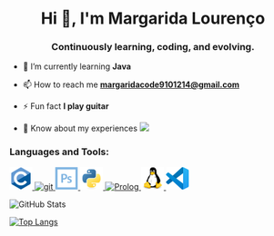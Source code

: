 <h1 align="center">Hi 👋, I'm Margarida Lourenço</h1>
<h3 align="center">Continuously learning, coding, and evolving.</h3>


- 🌱 I’m currently learning **Java**

- 📫 How to reach me **margaridacode9101214@gmail.com**

- ⚡ Fun fact **I play guitar**

- 📄 Know about my experiences <a href="https://pdfhost.io/v/ncn6Emx5k_Margarida_Ascenso_Loureno_Resume_14112023234915" target="_blank">
  <img src="https://img.shields.io/badge/Curriculum%20Vitae-PDF-blue">
</a>


<h3 align="left">Languages and Tools:</h3>
<p align="left"> <a href="https://www.cprogramming.com/" target="_blank" rel="noreferrer"> <img src="https://raw.githubusercontent.com/devicons/devicon/master/icons/c/c-original.svg" alt="c" width="40" height="40"/> </a> <a href="https://git-scm.com/" target="_blank" rel="noreferrer"> <img src="https://www.vectorlogo.zone/logos/git-scm/git-scm-icon.svg" alt="git" width="40" height="40"/> </a> <a href="https://www.photoshop.com/en" target="_blank" rel="noreferrer"> <img src="https://raw.githubusercontent.com/devicons/devicon/master/icons/photoshop/photoshop-line.svg" alt="photoshop" width="40" height="40"/> </a> <a href="https://www.python.org" target="_blank" rel="noreferrer"> <img src="https://raw.githubusercontent.com/devicons/devicon/master/icons/python/python-original.svg" alt="python" width="40" height="40"/> <a href="https://www.swi-prolog.org/" target="_blank" rel="noreferrer"> <img src="https://avatars.githubusercontent.com/u/6884283?s=200&v=4" alt="Prolog" width="40" height="40"/> <a href="https://code.visualstudio.com/" target="_blank" rel="noreferrer">
  <a href="https://www.linux.org/" target="_blank" rel="noreferrer"> <img src="https://raw.githubusercontent.com/devicons/devicon/master/icons/linux/linux-original.svg" alt="linux" width="40" height="40"/> </a>
  <img src="https://raw.githubusercontent.com/devicons/devicon/1119b9f84c0290e0f0b38982099a2bd027a48bf1/icons/vscode/vscode-original.svg" alt="Visual Studio Code" width="40" height="40"/>
 </a> </p>

<p align="left">
  
  ![GitHub Stats](https://github-readme-stats.vercel.app/api?username=margarida-lourenco&show_icons=true&bg_color=30,e96443,904e95&title_color=fff&text_color=fff&icon_color=fff&count_private=true)

[![Top Langs](https://github-readme-stats.vercel.app/api/top-langs/?username=margarida-lourenco&layout=compact&bg_color=30,e96443,904e95&title_color=fff&text_color=fff&icon_color=fff&count_private=true)](https://github.com/margarida-lourenco/github-readme-stats)
